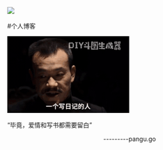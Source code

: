 [![](https://img.shields.io/badge/made_with-%E2%9D%A4-ff69b4.svg)](https://shukangzhang.com)

#个人博客

![正经人谁写日记啊](/images//%E6%AD%A3%E7%BB%8F%E4%BA%BA%E8%B0%81%E5%86%99%E6%97%A5%E8%AE%B0.gif) 

“毕竟，爱情和写书都需要留白”   

&nbsp; &nbsp; &nbsp; &nbsp;  &nbsp; &nbsp; &nbsp; &nbsp; &nbsp; &nbsp; &nbsp;&nbsp; &nbsp; &nbsp; &nbsp;  &nbsp; &nbsp; &nbsp; &nbsp; &nbsp; &nbsp; &nbsp;&nbsp; &nbsp; &nbsp; &nbsp;  &nbsp; &nbsp; &nbsp; ---------pangu.go